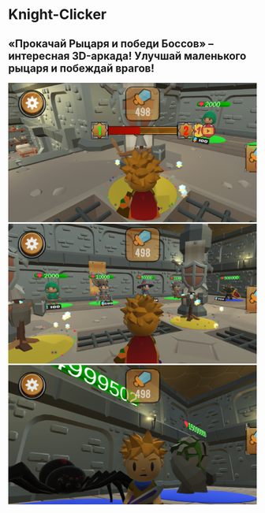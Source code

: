 # Knight-Clicker
«Прокачай Рыцаря и победи Боссов» – интересная 3D-аркада! Улучшай маленького рыцаря и побеждай врагов!
-------------------------
![Alt text](/Screenshots/Screenshot1.png?raw=true "GamePlay")
![Alt text](/Screenshots/Screenshot2.png?raw=true "GamePlay")
![Alt text](/Screenshots/Screenshot3.png?raw=true "GamePlay")
